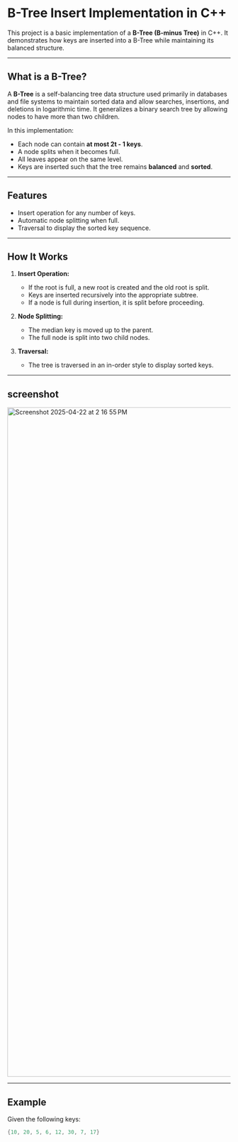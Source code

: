 #  B-Tree Insert Implementation in C++

This project is a basic implementation of a **B-Tree (B-minus Tree)** in C++. It demonstrates how keys are inserted into a B-Tree while maintaining its balanced structure.

---

##  What is a B-Tree?

A **B-Tree** is a self-balancing tree data structure used primarily in databases and file systems to maintain sorted data and allow searches, insertions, and deletions in logarithmic time. It generalizes a binary search tree by allowing nodes to have more than two children.

In this implementation:
- Each node can contain **at most 2t - 1 keys**.
- A node splits when it becomes full.
- All leaves appear on the same level.
- Keys are inserted such that the tree remains **balanced** and **sorted**.

---

##  Features

- Insert operation for any number of keys.
- Automatic node splitting when full.
- Traversal to display the sorted key sequence.

---

##  How It Works

1. **Insert Operation:**
   - If the root is full, a new root is created and the old root is split.
   - Keys are inserted recursively into the appropriate subtree.
   - If a node is full during insertion, it is split before proceeding.

2. **Node Splitting:**
   - The median key is moved up to the parent.
   - The full node is split into two child nodes.

3. **Traversal:**
   - The tree is traversed in an in-order style to display sorted keys.

---
##  screenshot
<img width="1509" alt="Screenshot 2025-04-22 at 2 16 55 PM" src="https://github.com/user-attachments/assets/e14fb1f6-daf5-4fd2-a59a-9b38036d12fc" />


---
##  Example

Given the following keys:
```cpp
{10, 20, 5, 6, 12, 30, 7, 17}
